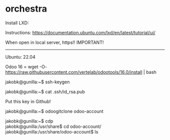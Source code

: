 # orchestra


Install LXD:

Instructions:
https://documentation.ubuntu.com/lxd/en/latest/tutorial/ui/

When open in local server, https!! IMPORTANT!


* * * *

Ubuntu: 22.04

Odoo 16 = wget -O- https://raw.githubusercontent.com/vertelab/odootools/16.0/install | bash

jakobk@gunilla:~$ ssh-keygen 

jakobk@gunilla:~$ cat .ssh/id_rsa.pub 


Put this key in Github!


jakobk@gunilla:~$ odoogitclone odoo-account

jakobk@gunilla:~$ cdp <br>
jakobk@gunilla:/usr/share$ cd odoo-account/<br>
jakobk@gunilla:/usr/share/odoo-account$ ls


